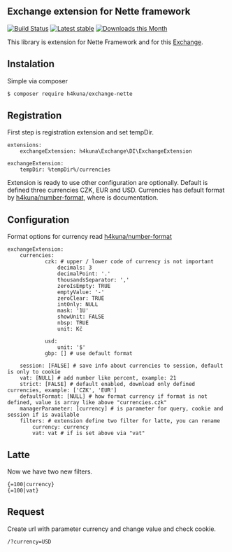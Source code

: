 Exchange extension for Nette framework
-------
[![Build Status](https://travis-ci.org/h4kuna/exchange-nette.svg?branch=master)](https://travis-ci.org/h4kuna/exchange-nette)
[![Latest stable](https://img.shields.io/packagist/v/h4kuna/exchange-nette.svg)](https://packagist.org/packages/h4kuna/exchange-nette)
[![Downloads this Month](https://img.shields.io/packagist/dm/h4kuna/exchange-nette.svg)](https://packagist.org/packages/h4kuna/exchange-nette)

This library is extension for Nette Framework and for this [Exchange](//github.com/h4kuna/exchange).

## Instalation
Simple via composer 
```sh
$ composer require h4kuna/exchange-nette
```

## Registration
First step is registration extension and set tempDir.
```neon
extensions:
    exchangeExtension: h4kuna\Exchange\DI\ExchangeExtension

exchangeExtension:
    tempDir: %tempDir%/currencies   
```
Extension is ready to use other configuration are optionally. Default is defined three currencies CZK, EUR and USD. Currencies has default format by [h4kuna/number-format](//github.com/h4kuna/number-format), where is documentation.

## Configuration

Format options for currency read [h4kuna/number-format](//github.com/h4kuna/number-format)

```neon
exchangeExtension:
    currencies:
            czk: # upper / lower code of currency is not important
                decimals: 3
                decimalPoint: '.'
                thousandsSeparator: ','
                zeroIsEmpty: TRUE
                emptyValue: '-'
                zeroClear: TRUE
                intOnly: NULL
                mask: '1U'
                showUnit: FALSE 
                nbsp: TRUE
                unit: Kč
                
            usd:
                unit: '$'
            gbp: [] # use default format 
    
    session: [FALSE] # save info about currencies to session, default is only to cookie
    vat: [NULL] # add number like percent, example: 21
    strict: [FALSE] # default enabled, download only defined currencies, example: ['CZK', 'EUR']
    defaultFormat: [NULL] # how format currency if format is not defined, value is array like above "currencies.czk" 
    managerParameter: [currency] # is parameter for query, cookie and session if is available
    filters: # extension define two filter for latte, you can rename
        currency: currency
        vat: vat # if is set above via "vat"
```

## Latte
Now we have two new filters.
```latte
{=100|currency}
{=100|vat}
```

## Request
Create url with parameter currency and change value and check cookie.
```url
/?currency=USD
```

